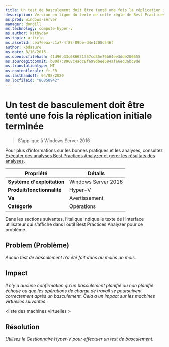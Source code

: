 ```yaml
---
title: Un test de basculement doit être tenté une fois la réplication initiale terminée
description: Version en ligne du texte de cette règle de Best Practices Analyzer.
ms.prod: windows-server
manager: dongill
ms.technology: compute-hyper-v
ms.author: kathydav
ms.topic: article
ms.assetid: cea7eeaa-c1a7-4f87-89be-d4e1208c546f
author: kbdazure
ms.date: 8/16/2016
ms.openlocfilehash: 41d96b33c686631f57cd35e76b64ee3dde206655
ms.sourcegitcommit: b00d7c8968c4adc8f699dbee694afe6ed36bc9de
ms.translationtype: MT
ms.contentlocale: fr-FR
ms.lasthandoff: 04/08/2020
ms.locfileid: "80858942"
---
```

# <a name="test-failover-should-be-attempted-after-initial-replication-is-complete"></a>Un test de basculement doit être tenté une fois la réplication initiale terminée

>S’applique à Windows Server 2016

Pour plus d’informations sur les bonnes pratiques et les analyses, consultez [Exécuter des analyses Best Practices Analyzer et gérer les résultats des analyses](https://go.microsoft.com/fwlink/p/?LinkID=223177).  
  
|Propriété|Détails|  
|-|-|  
|**Système d'exploitation**|Windows Server 2016|  
|**Produit/fonctionnalité**|Hyper-V|  
|**Va**|Avertissement|  
|**Catégorie**|Opérations|  
  
Dans les sections suivantes, l’italique indique le texte de l’interface utilisateur qui s’affiche dans l’outil Best Practices Analyzer pour ce problème.  
  
## <a name="problem"></a>Problem (Problème)  
*Aucun test de basculement n’a été fait dans au moins un mois.*  
  
## <a name="impact"></a>Impact  
*Il n’y a aucune confirmation qu’un basculement planifié ou non planifié échoue ou que les opérations de charge de travail se poursuivent correctement après un basculement. Cela a un impact sur les machines virtuelles suivantes :*  
  
\<liste des machines virtuelles >  
  
## <a name="resolution"></a>Résolution  
*Utilisez le Gestionnaire Hyper-V pour effectuer un test de basculement.*  
  


